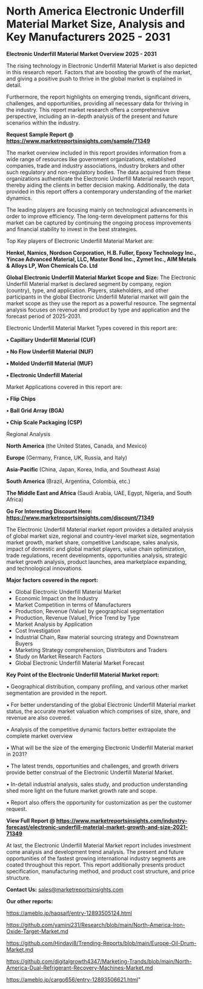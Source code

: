 # North America Electronic Underfill Material Market Size, Analysis and Key Manufacturers 2025 - 2031

<Strong> Electronic Underfill Material Market Overview 2025 - 2031</strong>

The rising technology in Electronic Underfill Material Market is also depicted in this research report. Factors that are boosting the growth of the market, and giving a positive push to thrive in the global market is explained in detail.

Furthermore, the report highlights on emerging trends, significant drivers, challenges, and opportunities, providing all necessary data for thriving in the industry. This report market research offers a comprehensive perspective, including an in-depth analysis of the present and future scenarios within the industry.

<strong>Request Sample Report @ <a href=https://www.marketreportsinsights.com/sample/71349>https://www.marketreportsinsights.com/sample/71349</a></strong>

The market overview included in this report provides information from a wide range of resources like government organizations, established companies, trade and industry associations, industry brokers and other such regulatory and non-regulatory bodies. The data acquired from these organizations authenticate the Electronic Underfill Material research report, thereby aiding the clients in better decision making. Additionally, the data provided in this report offers a contemporary understanding of the market dynamics.

The leading players are focusing mainly on technological advancements in order to improve efficiency. The long-term development patterns for this market can be captured by continuing the ongoing process improvements and financial stability to invest in the best strategies.

Top Key players of Electronic Underfill Material Market are:

<strong>Henkel, Namics, Nordson Corporation, H.B. Fuller, Epoxy Technology Inc., Yincae Advanced Material, LLC, Master Bond Inc., Zymet Inc., AIM Metals & Alloys LP, Won Chemicals Co. Ltd</strong>

<strong><b>Global Electronic Underfill Material Market Scope and Size:</b></strong>
The Electronic Underfill Material market is declared segment by company, region (country), type, and application. Players, stakeholders, and other participants in the global Electronic Underfill Material market will gain the market scope as they use the report as a powerful resource. The segmental analysis focuses on revenue and product by type and application and the forecast period of 2025-2031.

Electronic Underfill Material Market Types covered in this report are:

<strong>• Capillary Underfill Material (CUF)

• No Flow Underfill Material (NUF)

• Molded Underfill Material (MUF)

• Electronic Underfill Material</strong>

Market Applications covered in this report are:

<strong>• Flip Chips

• Ball Grid Array (BGA)

• Chip Scale Packaging (CSP)</strong> 

Regional Analysis

<strong>North America</strong> (the United States, Canada, and Mexico)

<strong>Europe</strong> (Germany, France, UK, Russia, and Italy)

<strong>Asia-Pacific</strong> (China, Japan, Korea, India, and Southeast Asia)

<strong>South America</strong> (Brazil, Argentina, Colombia, etc.)

<strong>The Middle East and Africa</strong> (Saudi Arabia, UAE, Egypt, Nigeria, and South Africa)

<strong>Go For Interesting Discount Here: <a href=https://www.marketreportsinsights.com/discount/71349>https://www.marketreportsinsights.com/discount/71349</a></strong>

The Electronic Underfill Material market report provides a detailed analysis of global market size, regional and country-level market size, segmentation market growth, market share, competitive Landscape, sales analysis, impact of domestic and global market players, value chain optimization, trade regulations, recent developments, opportunities analysis, strategic market growth analysis, product launches, area marketplace expanding, and technological innovations.

<strong><b>Major factors covered in the report:</b></strong>
<ul>
  <li>Global Electronic Underfill Material Market </li>
  <li>Economic Impact on the Industry</li>
  <li>Market Competition in terms of Manufacturers</li>
  <li>Production, Revenue (Value) by geographical segmentation</li>
  <li>Production, Revenue (Value), Price Trend by Type</li>
  <li>Market Analysis by Application</li>
  <li>Cost Investigation</li>
  <li>Industrial Chain, Raw material sourcing strategy and Downstream Buyers</li>
  <li>Marketing Strategy comprehension, Distributors and Traders</li>
  <li>Study on Market Research Factors</li>
  <li>Global Electronic Underfill Material Market Forecast</li>
</ul>

<strong><b>Key Point of the Electronic Underfill Material Market report:</b></strong>

• Geographical distribution, company profiling, and various other market segmentation are provided in the report.

• For better understanding of the global Electronic Underfill Material market status, the accurate market valuation which comprises of size, share, and revenue are also covered.

• Analysis of the competitive dynamic factors better extrapolate the complete market overview

• What will be the size of the emerging Electronic Underfill Material market in 2031?

• The latest trends, opportunities and challenges, and growth drivers provide better construal of the Electronic Underfill Material Market.

• In-detail industrial analysis, sales study, and production understanding shed more light on the future market growth rate and scope.

• Report also offers the opportunity for customization as per the customer request.

<strong><b>View Full Report @ <a href=https://www.marketreportsinsights.com/industry-forecast/electronic-underfill-material-market-growth-and-size-2021-71349>https://www.marketreportsinsights.com/industry-forecast/electronic-underfill-material-market-growth-and-size-2021-71349</a></b></strong>


At last, the Electronic Underfill Material Market report includes investment come analysis and development trend analysis. The present and future opportunities of the fastest growing international industry segments are coated throughout this report. This report additionally presents product specification, manufacturing method, and product cost structure, and price structure.

<strong>Contact Us:</strong>
sales@marketreportsinsights.com

<strong>Our other reports:</strong>

<a href=https://ameblo.jp/haqsaif/entry-12893505124.html>https://ameblo.jp/haqsaif/entry-12893505124.html</a>

<a href=https://github.com/yamini231/Research/blob/main/North-America-Iron-Oxide-Target-Market.md>https://github.com/yamini231/Research/blob/main/North-America-Iron-Oxide-Target-Market.md</a>

<a href=https://github.com/Hindavi8/Trending-Reports/blob/main/Europe-Oil-Drum-Market.md>https://github.com/Hindavi8/Trending-Reports/blob/main/Europe-Oil-Drum-Market.md</a>

<a href=https://github.com/digitalgrowth4347/Marketing-Trands/blob/main/North-America-Dual-Refrigerant-Recovery-Machines-Market.md>https://github.com/digitalgrowth4347/Marketing-Trands/blob/main/North-America-Dual-Refrigerant-Recovery-Machines-Market.md</a>

<a href=https://ameblo.jp/cargo656/entry-12893506621.html>https://ameblo.jp/cargo656/entry-12893506621.html</a>"
